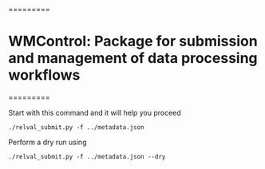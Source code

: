 
=========
# WMControl: Package for submission and management of data processing workflows
=========

Start with this command and it will help you proceed
```
./relval_submit.py -f ../metadata.json
```

Perform a dry run using
```
./relval_submit.py -f ../metadata.json --dry
```



